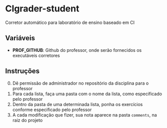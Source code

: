 # CIgrader-student
Corretor automático para laboratório de ensino baseado em CI

## Variáveis

- **PROF_GITHUB**: Github do professor, onde serão fornecidos os executáveis corretores

## Instruções

0. Dê permissão de administrador no repositório da disciplina para o professor
1. Para cada lista, faça uma pasta com o nome da lista, como especificado pelo professor
2. Dentro da pasta de uma determinada lista, ponha os exercícios conforme especificado pelo professor
3. A cada modificação que fizer, sua nota aparece na pasta `comments`, na raiz do projeto
